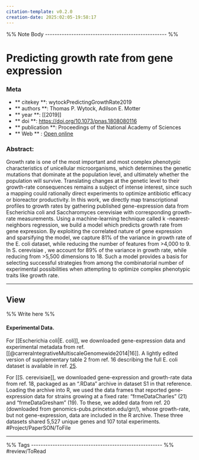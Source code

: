 ```yaml
---
citation-template: v0.2.0
creation-date: 2025:02:05-19:58:17
---
```


%% Note Body --------------------------------------------------- %%
# Predicting growth rate from gene expression

### Meta
- ** citekey **: wytockPredictingGrowthRate2019
- ** authors **: Thomas P. Wytock, Adilson E. Motter
- ** year **: [[2019]]
- ** doi **: https://doi.org/10.1073/pnas.1808080116
- ** publication **: Proceedings of the National Academy of Sciences
- ** Web ** : [Open online](https://pnas.org/doi/full/10.1073/pnas.1808080116)


### Abstract:
Growth rate is one of the most important and most complex phenotypic characteristics of unicellular microorganisms, which determines the genetic mutations that dominate at the population level, and ultimately whether the population will survive. Translating changes at the genetic level to their growth-rate consequences remains a subject of intense interest, since such a mapping could rationally direct experiments to optimize antibiotic efficacy or bioreactor productivity. In this work, we directly map transcriptional profiles to growth rates by gathering published gene-expression data from Escherichia coli and Saccharomyces cerevisiae with corresponding growth-rate measurements. Using a machine-learning technique called k -nearest-neighbors regression, we build a model which predicts growth rate from gene expression. By exploiting the correlated nature of gene expression and sparsifying the model, we capture 81% of the variance in growth rate of the E. coli dataset, while reducing the number of features from >4,000 to 9. In S. cerevisiae , we account for 89% of the variance in growth rate, while reducing from >5,500 dimensions to 18. Such a model provides a basis for selecting successful strategies from among the combinatorial number of experimental possibilities when attempting to optimize complex phenotypic traits like growth rate.

___

## View

%% Write here %%

#### Experimental Data. 

For [[Escherichia coli|E. coli]], we downloaded gene-expression data and experimental metadata from ref. [[@carreraIntegrativeMultiscaleGenomewide2014|16]]. A lightly edited version of supplementary table 2 from ref. 16 describing the full E. coli dataset is available in ref. [25](https://github.com/twytock/MI-POGUE).

For [[S. cerevisiae]], we downloaded gene-expression and growth-rate data from ref. 18, packaged as an “.RData” archive in dataset S1 in that reference. Loading the archive into R, we used the data frames that reported gene-expression data for strains growing at a fixed rate: “frmeDataCharles” (21) and “frmeDataGresham” (19). To these, we added data from ref. 20 (downloaded from genomics-pubs.princeton.edu/grr/), whose growth-rate, but not gene-expression, data are included in the R archive. These three datasets shared 5,527 unique genes and 107 total experiments.  #Project/PaperSON/ToFile


___
%% Tags  ------------------------------------------------------- %%
#review/ToRead